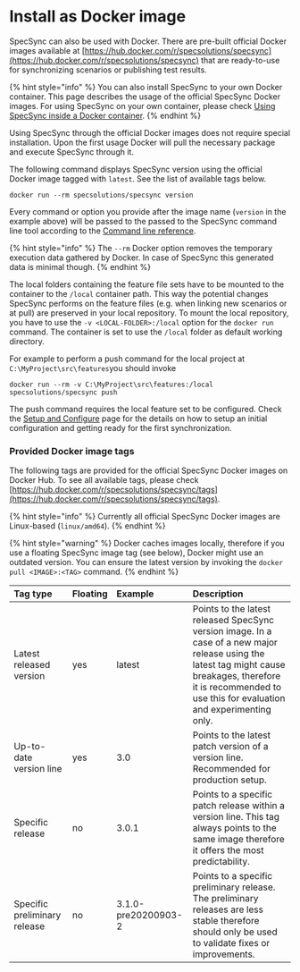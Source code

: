 # Install as Docker image

SpecSync can also be used with Docker. There are pre-built official Docker images available at [https://hub.docker.com/r/specsolutions/specsync](https://hub.docker.com/r/specsolutions/specsync) that are ready-to-use for synchronizing scenarios or publishing test results.

{% hint style="info" %}
You can also install SpecSync to your own Docker container. This page describes the usage of the official SpecSync Docker images. For using SpecSync on your own container, please check [Using SpecSync inside a Docker container](../important-concepts/using-specsync-inside-a-docker-container.md). 
{% endhint %}

Using SpecSync through the official Docker images does not require special installation. Upon the first usage Docker will pull the necessary package and execute SpecSync through it.

The following command displays SpecSync version using the official Docker image tagged with `latest`. See the list of available tags below.

```text
docker run --rm specsolutions/specsync version
```

Every command or option you provide after the image name \(`version` in the example above\) will be passed to the passed to the SpecSync command line tool according to the [Command line reference](../reference/command-line-reference/). 

{% hint style="info" %}
The `--rm` Docker option removes the temporary execution data gathered by Docker. In case of SpecSync this generated data is minimal though.
{% endhint %}

The local folders containing the feature file sets have to be mounted to the container to the `/local` container path. This way the potential changes SpecSync performs on the feature files \(e.g. when linking new scenarios or at pull\) are preserved in your local repository. To mount the local repository, you have to use the `-v <LOCAL-FOLDER>:/local` option for the `docker run` command. The container is set to use the `/local` folder as default working directory.

For example to perform a push command for the local project at `C:\MyProject\src\features`you should invoke 

```text
docker run --rm -v C:\MyProject\src\features:/local specsolutions/specsync push
```

The push command requires the local feature set to be configured. Check the [Setup and Configure](setup-and-configure.md) page for the details on how to setup an initial configuration and getting ready for the first synchronization.

### Provided Docker image tags

The following tags are provided for the official SpecSync Docker images on Docker Hub. To see all available tags, please check [https://hub.docker.com/r/specsolutions/specsync/tags](https://hub.docker.com/r/specsolutions/specsync/tags).

{% hint style="info" %}
Currently all official SpecSync Docker images are Linux-based \(`linux/amd64`\).
{% endhint %}

{% hint style="warning" %}
Docker caches images locally, therefore if you use a floating SpecSync image tag \(see below\), Docker might use an outdated version. You can ensure the latest version by invoking the `docker pull <IMAGE>:<TAG>` command.
{% endhint %}

| Tag type | Floating | Example | Description |
| :--- | :--- | :--- | :--- |
| Latest released version | yes | latest | Points to the latest released SpecSync version image. In a case of a new major release using the latest tag might cause breakages, therefore it is recommended to use this for evaluation and experimenting only. |
| Up-to-date version line | yes | 3.0 | Points to the latest patch version of a version line. Recommended for production setup. |
| Specific release | no | 3.0.1 | Points to a specific patch release within a version line. This tag always points to the same image therefore it offers the most predictability.  |
| Specific preliminary release | no | 3.1.0-pre20200903-2 | Points to a specific preliminary release. The preliminary releases are less stable therefore should only be used to validate fixes or improvements. |


